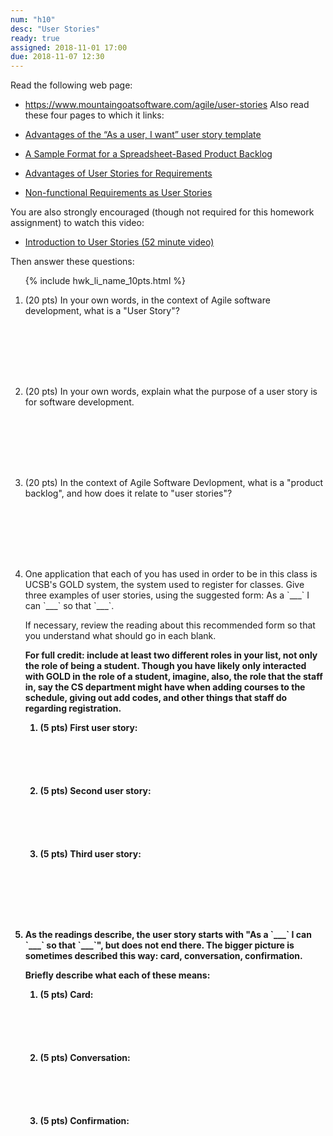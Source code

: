 ```yaml
---
num: "h10"
desc: "User Stories"
ready: true
assigned: 2018-11-01 17:00
due: 2018-11-07 12:30
---
```



Read the following web page:
* <https://www.mountaingoatsoftware.com/agile/user-stories>
Also read these four pages to which it links:


* [Advantages of the “As a user, I want” user story template](https://www.mountaingoatsoftware.com/blog/advantages-of-the-as-a-user-i-want-user-story-template)
* [A Sample Format for a Spreadsheet-Based Product Backlog](https://www.mountaingoatsoftware.com/blog/a-sample-format-for-a-spreadsheet-based-product-backlog)
* [Advantages of User Stories for Requirements](https://www.mountaingoatsoftware.com/articles/advantages-of-user-stories-for-requirements)
* [Non-functional Requirements as User Stories](https://www.mountaingoatsoftware.com/blog/non-functional-requirements-as-user-stories)

You are also strongly encouraged (though not required for this homework assignment) to watch this video:
* [Introduction to User Stories (52 minute video)](https://www.mountaingoatsoftware.com/presentations/introduction-to-user-stories)

Then answer these questions:

<ol>

{% include hwk_li_name_10pts.html %}

<li style="margin-bottom:8em;" markdown="1"> (20 pts) In your own words, in the context of Agile software development, what is a "User Story"?
</li>

<li style="margin-bottom:8em;" markdown="1"> (20 pts) In your own words, explain what the purpose of a user story is for software development.    
</li>

<li style="margin-bottom:8em;" markdown="1"> (20 pts) In the context of Agile Software Devlopment, what is a "product backlog", and how does it relate to "user stories"?

<div class="pagebreak">
</div>
</li>


<li style="margin-bottom:8em;" markdown="1"> One application that each of you has used in order to be in this class is UCSB's GOLD system, the system used to register for classes.  Give three examples of user stories, using the suggested form: As a `___` I can `___` so that `___`.

If necessary, review the reading about this recommended form so that you understand what should go in each blank.

<b>For full credit: include at least two different roles in your list, not only the role of being a student.<b>  Though you have likely only interacted with GOLD in the role of a student, imagine, also, the role that the staff in, say the CS department might have when adding courses to the schedule, giving out add codes, and other things that staff do regarding registration.

<ol>
<li style="margin-bottom:6em;" markdown="1">
(5 pts) First user story:



</li>

<li style="margin-bottom:6em;" markdown="1">
(5 pts) Second user story:
</li>

<li style="margin-bottom:6em;" markdown="1">
(5 pts) Third user story:
</li>
</ol>

</li>

<li style="margin-bottom:8em;" markdown="1"> As the readings describe, the user story starts with "As a `___` I can `___` so that `___`", but does not end there.   The bigger picture is sometimes described this way: card, conversation, confirmation.

Briefly describe what each of these means:

<ol>
<li style="margin-bottom:6em;" markdown="1">
(5 pts) Card:
</li>

<li style="margin-bottom:6em;" markdown="1">
(5 pts) Conversation:
</li>

<li style="margin-bottom:6em;" markdown="1">
(5 pts) Confirmation:
</li>
</ol>

</li>

</ol>
